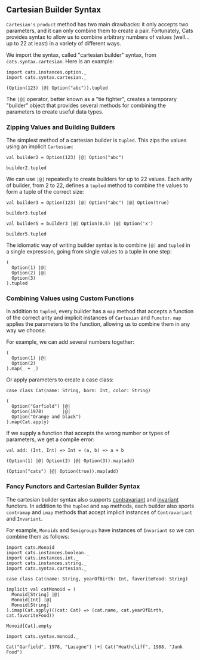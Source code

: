## Cartesian Builder Syntax

`Cartesian's` `product` method has two main drawbacks:
it only accepts two parameters,
and it can only combine them to create a pair.
Fortunately, Cats provides syntax
to allow us to combine arbitrary numbers of values
(well... up to 22 at least)
in a variety of different ways.

We import the syntax, called "cartesian builder" syntax,
from `cats.syntax.cartesian`.
Here is an example:

```tut:book:silent
import cats.instances.option._
import cats.syntax.cartesian._
```

```tut:book
(Option(123) |@| Option("abc")).tupled
```

The `|@|` operator, better known as a "tie fighter",
creates a temporary "builder" object that provides
several methods for combining the parameters
to create useful data types.

### Zipping Values and Building Builders

The simplest method of a cartesian builder is `tupled`.
This zips the values using an implicit `Cartesian`:

```tut:book
val builder2 = Option(123) |@| Option("abc")

builder2.tupled
```

We can use `|@|` repeatedly to create builders for up to 22 values.
Each arity of builder, from 2 to 22, defines a `tupled` method
to combine the values to form a tuple of the correct size:

```tut:book
val builder3 = Option(123) |@| Option("abc") |@| Option(true)

builder3.tupled

val builder5 = builder3 |@| Option(0.5) |@| Option('x')

builder5.tupled
```

The idiomatic way of writing builder syntax is
to combine `|@|` and `tupled` in a single expression,
going from single values to a tuple in one step:

```tut:book
(
  Option(1) |@|
  Option(2) |@|
  Option(3)
).tupled
```

### Combining Values using Custom Functions

In addition to `tupled`,
every builder has a `map` method that accepts a function of the correct arity
and implicit instances of `Cartesian` and `Functor`.
`map` applies the parameters to the function,
allowing us to combine them in any way we choose.

For example, we can add several numbers together:

```tut:book
(
  Option(1) |@|
  Option(2)
).map(_ + _)
```

Or apply parameters to create a case class:

```tut:book
case class Cat(name: String, born: Int, color: String)

(
  Option("Garfield") |@|
  Option(1978)       |@|
  Option("Orange and black")
).map(Cat.apply)
```

If we supply a function that accepts the wrong number or types of parameters,
we get a compile error:

```tut:book
val add: (Int, Int) => Int = (a, b) => a + b
```

```tut:book:fail
(Option(1) |@| Option(2) |@| Option(3)).map(add)
```

```tut:book:fail
(Option("cats") |@| Option(true)).map(add)
```

### Fancy Functors and Cartesian Builder Syntax

The cartesian builder syntax also supports
[contravariant](#contravariant) and [invariant](#invariant) functors.
In addition to the `tupled` and `map` methods,
each builder also sports `contramap` and `imap` methods
that accept implicit instances of `Contravariant` and `Invariant`.

For example, `Monoids` and `Semigroups` have instances of `Invariant`
so we can combine them as follows:

```tut:book:silent
import cats.Monoid
import cats.instances.boolean._
import cats.instances.int._
import cats.instances.string._
import cats.syntax.cartesian._

case class Cat(name: String, yearOfBirth: Int, favoriteFood: String)

implicit val catMonoid = (
  Monoid[String] |@|
  Monoid[Int] |@|
  Monoid[String]
).imap(Cat.apply)((cat: Cat) => (cat.name, cat.yearOfBirth, cat.favoriteFood))
```

```tut:book
Monoid[Cat].empty
```

```tut:book:silent
import cats.syntax.monoid._
```

```tut:book
Cat("Garfield", 1978, "Lasagne") |+| Cat("Heathcliff", 1988, "Junk Food")
```

<!--
Note that, surprisingly, the call to `imap` compiles and runs,
even though `Option` has an instance of `Functor` and not `Invariant`.
This is because the `Functor` and `Contravariant` type classes both *extend* `Invariant`.
Each provides sensible behaviour for one direction of mapping in `imap`
and implements the other direction with the `identity` function.

This behaviour seems odd.
In fact, it allows some convenience when it comes to the `tupled` method.
Although we skipped this detail earlier,
`tupled` actually accepts an implicit `Invariant` parameter,
allowing us to use it with any type of functor:
invariant, covariant, or contravariant.
-->
